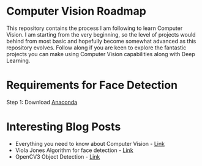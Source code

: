 # Computer Vision Roadmap
This repository contains the process I am following to learn Computer Vision. I am starting from the very beginning, so the level of projects would behind from most basic and hopefully become somewhat advanced as this repository evolves. Follow along if you are keen to explore the fantastic projects you can make using Computer Vision capabilities along with Deep Learning.

# Requirements for Face Detection
Step 1: Download [Anaconda](https://anaconda.org)



# Interesting Blog Posts
* Everything you need to know about Computer Vision - [Link](https://towardsdatascience.com/everything-you-ever-wanted-to-know-about-computer-vision-heres-a-look-why-it-s-so-awesome-e8a58dfb641e)
* Viola Jones Algorithm for face detection - [Link](https://towardsdatascience.com/the-intuition-behind-facial-detection-the-viola-jones-algorithm-29d9106b6999)
* OpenCV3 Object Detection - [Link](https://www.bogotobogo.com/python/OpenCV_Python/python_opencv3_Image_Object_Detection_Face_Detection_Haar_Cascade_Classifiers.php)


